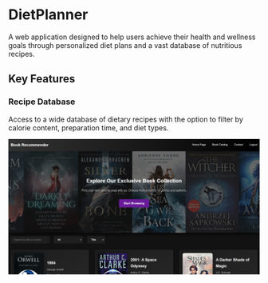 # DietPlanner
 A web application designed to help users achieve their health and wellness goals through personalized diet plans and a vast database of nutritious recipes. 
 
## Key Features

### Recipe Database
Access to a wide database of dietary recipes with the option to filter by calorie content, preparation time, and diet types.

![DietPlanner](https://github.com/LadyAmely/Book-Recommender/blob/master/book-recomender-img.png)
